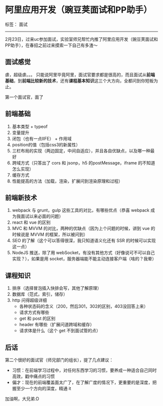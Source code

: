 ﻿# 阿里应用开发（豌豆荚面试和PP助手）

标签： 面试

---

2月23日，过来uc参加面试，实验室师兄帮忙内推了阿里应用开发（豌豆荚面试和PP助手），在春招之前过来摸索一下自己有多渣～

## 面试感觉

虐，超级虐。。。
只能说阿里毕竟阿里，面试官要求都是很高的，而且面试从**前端基础**，到**前端比较新的技术**，还有**课程基本知识**这三个大方向，全都问到你短板为止。

第一个面试官，面了

## 前端基础

1. 基本类型 + typeof
2. 变量提升
3. 闭包（也有一点IIFE） + 作用域
4. position的值（包括css3的新属性）
5. 三栏布局的实现（两边固定，中间自适应），并且各自优缺点，以及哪一种最好
6. 跨域方式（只答出了 cors 和 jsonp，h5 的postMessage，iframe 的不知道怎么实现）
7. 缓存方式
8. 性能提高的方法（加载，渲染，扩展问到渲染原理和过程）

## 前端新技术

1. webpack 与 grunt，gulp 这些工具的对比，有哪些优点（恭喜 webpack 成为我面试以来必面的问题）
2. react 和 vue 的区别
3. MVC 和 MVVM 的对比，两种的优缺点（因为上个问题的时候，讲到 vue 的时候说是 MVVM 的框架，所以被问到）
4. SEO 的了解（这个可以答得很深，我只知道语义化还有 SSR 的时候可以实现这一点）
5. NodeJS 推送，除了用 webSocket，有没有其他方式（好像说可不可以自己实现？），如果是用 socket，服务器端能不能主动连接客户端（啥的？我晕）


## 课程知识

1. 排序（选择冒泡插入快排会写，其他了解原理）
2. 数据库（范式，索引，储存）
3. http 问得超级详细
    - 各种状态码的含义（200，然后301，302的区别，403没回答上来）
    - 请求方式有哪些
    - get 和 post 的区别
    - header 有哪些（扩展问道跨域和缓存）
    - 请求体是什么（这个 get 不到面试管的点）

## 后话

第二个很好的面试官（师兄部门的组长），提了几点建议：

- 习惯：在前端学习过程中，对任何东西学习的习惯，要养成一种适合自己同时高效，戳中痛点的习惯
- 偏才：现在的前端覆盖面太广了，在了解广度的情况下，更重要的是深度，把握至少一个方向的深度，精通 it

加油啊，大兄弟:D



